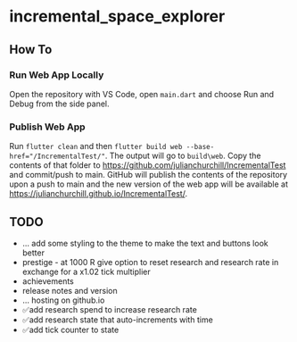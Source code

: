 # incremental_space_explorer

## How To

### Run Web App Locally

Open the repository with VS Code, open `main.dart` and choose Run and Debug from the side panel.

### Publish Web App

Run `flutter clean` and then `flutter build web --base-href="/IncrementalTest/"`. The output will go to `build\web`. Copy the contents of that folder to https://github.com/julianchurchill/IncrementalTest and commit/push to main. GitHub will publish the contents of the repository upon a push to main and the new version of the web app will be available at https://julianchurchill.github.io/IncrementalTest/.

## TODO

- ... add some styling to the theme to make the text and buttons look better
- prestige - at 1000 R give option to reset research and research rate in exchange for a x1.02 tick multiplier
- achievements
- release notes and version
- ... hosting on github.io
- ✅add research spend to increase research rate 
- ✅add research state that auto-increments with time
- ✅add tick counter to state
